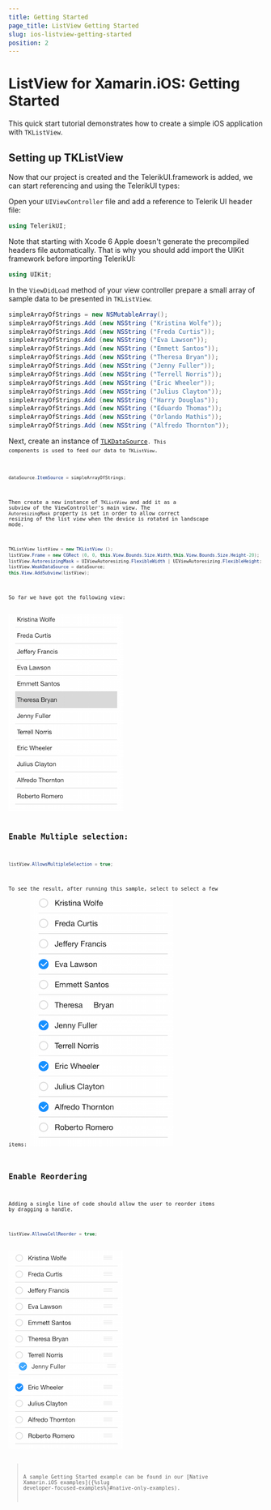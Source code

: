 ```yaml
---
title: Getting Started
page_title: ListView Getting Started
slug: ios-listview-getting-started
position: 2
---
```


# ListView for Xamarin.iOS: Getting Started

This quick start tutorial demonstrates how to create a simple iOS application with <code>TKListView</code>.

## Setting up TKListView

Now that our project is created and the TelerikUI.framework is added, we can start referencing and using the TelerikUI types:

Open your <code>UIViewController</code> file and add a reference to Telerik UI header file:

```C#
using TelerikUI;
```

Note that starting with Xcode 6 Apple doesn't generate the precompiled headers file automatically. That is why you should add import the UIKit framework before importing TelerikUI:

```C#
using UIKit;
```
   
In the <code>ViewDidLoad</code> method of your view controller prepare a small array of sample data to be presented in <code>TKListView</code>. 

```C#
simpleArrayOfStrings = new NSMutableArray();
simpleArrayOfStrings.Add (new NSString ("Kristina Wolfe"));
simpleArrayOfStrings.Add (new NSString ("Freda Curtis"));
simpleArrayOfStrings.Add (new NSString ("Eva Lawson"));
simpleArrayOfStrings.Add (new NSString ("Emmett Santos"));
simpleArrayOfStrings.Add (new NSString ("Theresa Bryan"));
simpleArrayOfStrings.Add (new NSString ("Jenny Fuller"));
simpleArrayOfStrings.Add (new NSString ("Terrell Norris"));
simpleArrayOfStrings.Add (new NSString ("Eric Wheeler"));
simpleArrayOfStrings.Add (new NSString ("Julius Clayton"));
simpleArrayOfStrings.Add (new NSString ("Harry Douglas"));
simpleArrayOfStrings.Add (new NSString ("Eduardo Thomas"));
simpleArrayOfStrings.Add (new NSString ("Orlando Mathis"));
simpleArrayOfStrings.Add (new NSString ("Alfredo Thornton"));
```

Next, create an instance of [<code>TLKDataSource<code>](../datasource/getting-started). This components is used to feed our data to <code>TKListView</code>. 

```C#
dataSource.ItemSource = simpleArrayOfStrings;
```

Then create a new instance of <code>TKListView</code> and add it as a subview of the ViewController's main view. The <code>AutoresizingMask</code> property is set in order to allow correct resizing of the list view when the device is rotated in landscape mode. 

```C#
TKListView listView = new TKListView ();
listView.Frame = new CGRect (0, 0, this.View.Bounds.Size.Width,this.View.Bounds.Size.Height-20);
listView.AutoresizingMask = UIViewAutoresizing.FlexibleWidth | UIViewAutoresizing.FlexibleHeight;
listView.WeakDataSource = dataSource;
this.View.AddSubview(listView);
```

So far we have got the following view: 

<img src="../images/listview-gettingstarted001.png"/>

## Enable Multiple selection: 

```C#
listView.AllowsMultipleSelection = true;
```

To see the result, after running this sample, select to select a few items:
<img src="../images/listview-gettingstarted002.png"/>

## Enable Reordering

Adding a single line of code should allow the user to reorder items by dragging a handle.

```C#
listView.AllowsCellReorder = true;
```

<img src="../images/listview-gettingstarted003.png"/>

> A sample Getting Started example can be found in our [Native Xamarin.iOS examples]({%slug developer-focused-examples%}#native-only-examples).
